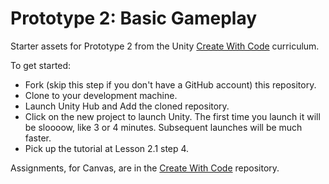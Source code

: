 # Prototype 2: Basic Gameplay

Starter assets for Prototype 2 from the Unity [Create With Code](https://learn.unity.com/course/create-with-code) curriculum.

To get started:

* Fork (skip this step if you don't have a GitHub account) this repository.
* Clone to your development machine.
* Launch Unity Hub and Add the cloned repository.
* Click on the new project to launch Unity. The first time you launch it will be sloooow, like 3 or 4 minutes. Subsequent launches will be much faster.
* Pick up the tutorial at Lesson 2.1 step 4.

Assignments, for Canvas, are in the [Create With Code](https://github.com/DouglasUrner/Create-With-Code.git) repository.
